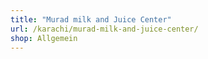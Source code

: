 ```yaml
---
title: "Murad milk and Juice Center"
url: /karachi/murad-milk-and-juice-center/
shop: Allgemein
---
```

